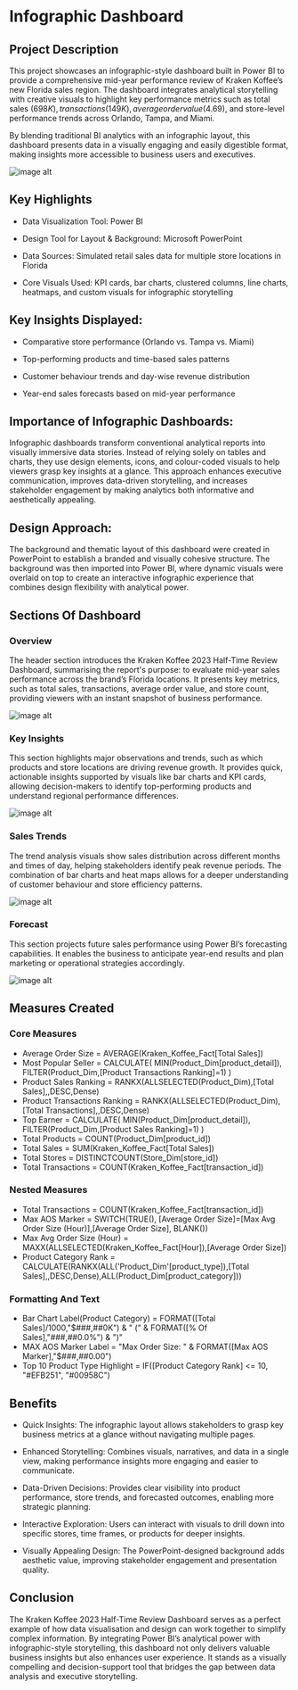 # Infographic Dashboard
## Project Description
This project showcases an infographic-style dashboard built in Power BI to provide a comprehensive mid-year performance review of Kraken Koffee’s new Florida sales region. The dashboard integrates analytical storytelling with creative visuals to highlight key performance metrics such as total sales ($698K), transactions (149K), average order value ($4.69), and store-level performance trends across Orlando, Tampa, and Miami.

By blending traditional BI analytics with an infographic layout, this dashboard presents data in a visually engaging and easily digestible format, making insights more accessible to business users and executives.

![image alt](https://github.com/gouravjain77/Infographic_Dashboard/blob/main/full.png?raw=true)

## Key Highlights
- Data Visualization Tool: Power BI

- Design Tool for Layout & Background: Microsoft PowerPoint

- Data Sources: Simulated retail sales data for multiple store locations in Florida

- Core Visuals Used: KPI cards, bar charts, clustered columns, line charts, heatmaps, and custom visuals for infographic storytelling

## Key Insights Displayed:

- Comparative store performance (Orlando vs. Tampa vs. Miami)

- Top-performing products and time-based sales patterns

- Customer behaviour trends and day-wise revenue distribution

- Year-end sales forecasts based on mid-year performance

## Importance of Infographic Dashboards:
Infographic dashboards transform conventional analytical reports into visually immersive data stories. Instead of relying solely on tables and charts, they use design elements, icons, and colour-coded visuals to help viewers grasp key insights at a glance.
This approach enhances executive communication, improves data-driven storytelling, and increases stakeholder engagement by making analytics both informative and aesthetically appealing.

## Design Approach:
The background and thematic layout of this dashboard were created in PowerPoint to establish a branded and visually cohesive structure. The background was then imported into Power BI, where dynamic visuals were overlaid on top to create an interactive infographic experience that combines design flexibility with analytical power.

## Sections Of Dashboard
### Overview
The header section introduces the Kraken Koffee 2023 Half-Time Review Dashboard, summarising the report's purpose: to evaluate mid-year sales performance across the brand’s Florida locations. It presents key metrics, such as total sales, transactions, average order value, and store count, providing viewers with an instant snapshot of business performance.

![image alt](https://github.com/gouravjain77/Infographic_Dashboard/blob/c2284a045cc07d50d38952535fed18a500ab2987/1.png)

### Key Insights
This section highlights major observations and trends, such as which products and store locations are driving revenue growth. It provides quick, actionable insights supported by visuals like bar charts and KPI cards, allowing decision-makers to identify top-performing products and understand regional performance differences.

![image alt](https://github.com/gouravjain77/Infographic_Dashboard/blob/45dbb34ddc67b9a24b8a10a85df00eed870a3b08/2.png)

### Sales Trends
The trend analysis visuals show sales distribution across different months and times of day, helping stakeholders identify peak revenue periods. The combination of bar charts and heat maps allows for a deeper understanding of customer behaviour and store efficiency patterns.

![image alt](https://github.com/gouravjain77/Infographic_Dashboard/blob/d29c5c1c41087d5880c6eea048ceece1aa25eb0d/3.png)

### Forecast
This section projects future sales performance using Power BI’s forecasting capabilities. It enables the business to anticipate year-end results and plan marketing or operational strategies accordingly.

![image alt](https://github.com/gouravjain77/Infographic_Dashboard/blob/d29c5c1c41087d5880c6eea048ceece1aa25eb0d/4.png)

## Measures Created
### Core Measures
- Average Order Size = AVERAGE(Kraken_Koffee_Fact[Total Sales])
- Most Popular Seller = 
CALCULATE(
    MIN(Product_Dim[product_detail]),
    FILTER(Product_Dim,[Product Transactions Ranking]=1)
)
- Product Sales Ranking = 
RANKX(ALLSELECTED(Product_Dim),[Total Sales],,DESC,Dense)
- Product Transactions Ranking = 
RANKX(ALLSELECTED(Product_Dim),[Total Transactions],,DESC,Dense)
- Top Earner = 
CALCULATE(
    MIN(Product_Dim[product_detail]),
    FILTER(Product_Dim,[Product Sales Ranking]=1)
)
- Total Products = COUNT(Product_Dim[product_id])
- Total Sales = 
SUM(Kraken_Koffee_Fact[Total Sales])
- Total Stores = DISTINCTCOUNT(Store_Dim[store_id])
- Total Transactions = COUNT(Kraken_Koffee_Fact[transaction_id])
### Nested Measures
- Total Transactions = COUNT(Kraken_Koffee_Fact[transaction_id])
- Max AOS Marker = 
SWITCH(TRUE(),
    [Average Order Size]=[Max Avg Order Size (Hour)],[Average Order Size],
    BLANK())
- Max Avg Order Size (Hour) = 
MAXX(ALLSELECTED(Kraken_Koffee_Fact[Hour]),[Average Order Size])
- Product Category Rank = CALCULATE(RANKX(ALL('Product_Dim'[product_type]),[Total Sales],,DESC,Dense),ALL(Product_Dim[product_category]))
### Formatting And Text
- Bar Chart Label(Product Category) = 
FORMAT([Total Sales]/1000,"$###,##0K") & " (" & FORMAT([% Of Sales],"###,##0.0%") & ")"
- MAX AOS Marker Label = 
"Max Order Size: " & FORMAT([Max AOS Marker],"$###,##0.00")
- Top 10 Product Type Highlight = 
IF([Product Category Rank] <= 10, "#EFB251", "#00958C")

## Benefits

- Quick Insights: The infographic layout allows stakeholders to grasp key business metrics at a glance without navigating multiple pages.

- Enhanced Storytelling: Combines visuals, narratives, and data in a single view, making performance insights more engaging and easier to communicate.

- Data-Driven Decisions: Provides clear visibility into product performance, store trends, and forecasted outcomes, enabling more strategic planning.

- Interactive Exploration: Users can interact with visuals to drill down into specific stores, time frames, or products for deeper insights.

- Visually Appealing Design: The PowerPoint-designed background adds aesthetic value, improving stakeholder engagement and presentation quality.

## Conclusion
The Kraken Koffee 2023 Half-Time Review Dashboard serves as a perfect example of how data visualisation and design can work together to simplify complex information. By integrating Power BI’s analytical power with infographic-style storytelling, this dashboard not only delivers valuable business insights but also enhances user experience. It stands as a visually compelling and decision-support tool that bridges the gap between data analysis and executive storytelling.
